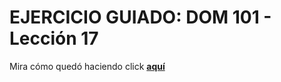 <h1>EJERCICIO GUIADO: DOM 101 - Lección 17</h1>

<p>Mira cómo quedó haciendo click <strong><a href="https://itsandromeda.github.io/Traduccion-formulario/" target="_blank">aquí</a></strong></p>
